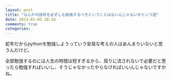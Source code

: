 ```yaml
---
layout: post
title: "なんかの技術を必ずしも勉強するべきということはないんじゃないかという話"
date: 2013-01-05 18:18
comments: true
categories:
---
```


蛇年だからpythonを勉強しようっていう安易な考えの人はあんまりいないと思うんだけど。

全部勉強するのには人生の時間は短すぎるから、周りに流されないで必要だと思ったら勉強すればいいし、そうじゃなかったやらなければいいんじゃないですかね。
